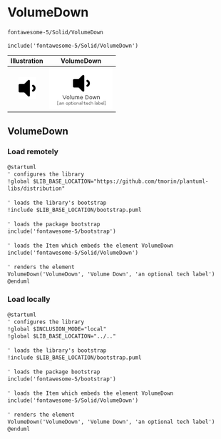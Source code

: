 # VolumeDown


```text
fontawesome-5/Solid/VolumeDown
```

```text
include('fontawesome-5/Solid/VolumeDown')
```



| Illustration | VolumeDown |
| :---: | :---: |
| ![illustration for Illustration](../../fontawesome-5/Solid/VolumeDown.png) | ![illustration for VolumeDown](../../fontawesome-5/Solid/VolumeDown.Local.png) |




## VolumeDown

### Load remotely
```plantuml
@startuml
' configures the library
!global $LIB_BASE_LOCATION="https://github.com/tmorin/plantuml-libs/distribution"

' loads the library's bootstrap
!include $LIB_BASE_LOCATION/bootstrap.puml

' loads the package bootstrap
include('fontawesome-5/bootstrap')

' loads the Item which embeds the element VolumeDown
include('fontawesome-5/Solid/VolumeDown')

' renders the element
VolumeDown('VolumeDown', 'Volume Down', 'an optional tech label')
@enduml
```

### Load locally
```plantuml
@startuml
' configures the library
!global $INCLUSION_MODE="local"
!global $LIB_BASE_LOCATION="../.."

' loads the library's bootstrap
!include $LIB_BASE_LOCATION/bootstrap.puml

' loads the package bootstrap
include('fontawesome-5/bootstrap')

' loads the Item which embeds the element VolumeDown
include('fontawesome-5/Solid/VolumeDown')

' renders the element
VolumeDown('VolumeDown', 'Volume Down', 'an optional tech label')
@enduml
```

